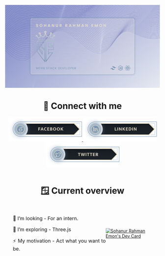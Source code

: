 <link href="./styles/output.css" rel="stylesheet"></link>
<link href="./styles/mine.css" rel="stylesheet"></link>

<style>
.texts {
}
#overview {
  display: flex;
  align-items: center;
  flex-wrap: wrap;
  justify-content: center;
  /* gap: 20px; */
}
#overview > article {
  width:60%;
}
#overview > aside {
  width: 30%;
}

.overview__text {
  font-size: 16px;
  text-align: justify;
}

/* @media only screen and (max-width: 768px) {
  #overview > * {
  width:100%;
}
}#/

</style>

![I am a junior web developer](./images//banner.png)

<!-- connection section -->
<div align='center'>
<h1 class='text-4xl text-github'> 📨 Connect with me</h1>

<a class='' href='https://facebook.com/m.sohanemon'>
    <img src='./images/buttons/facebook.png'>
</a>
<a class='' href='https://facebook.com/m.sohanemon'>
    <img src='./images/buttons/linkedin.png'>
</a>
<a class='' href='https://facebook.com/m.sohanemon'>
    <img src='./images/buttons/twitter.png'>
</a>
</div>

<!-- overview section -->
<br>
<h1 align='center' class='text-4xl text-github'> 🪟 Current overview</h1>
<br>
<section id='overview'>
<article align='left' class='texts'>

<p class='overview__text'> 🔭 I’m looking - For an intern.</p>
<p class='overview__text'> 🌱 I’m exploring - Three.js</p>

<p class='overview__text'> ⚡ My motivation - Act what you want to be.</p>

</article>
<aside >
<a  href="https://app.daily.dev/sohanemon"><img  width="150" src="https://api.daily.dev/devcards/a65c27b2cc174d40bf2c643b7da67366.png?r=hy5" align='center' alt="Sohanur Rahman Emon's Dev Card"/></a>
</aside>

</section>
